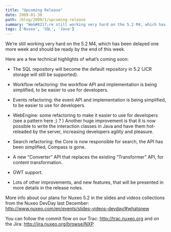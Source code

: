 ```yaml
---
title: "Upcoming Release"
date: 2009-01-30
path: /blog/2009/1/upcoming-release
summary: "We&#8217;re still working very hard on the 5.2 M4, which has been delayed one more week and should be ready by the end of this week."
tags: ['Nuxeo', 'SQL', 'Java']
---
```


<p>We&#8217;re still working very hard on the 5.2 M4, which has been delayed one more week and should be ready by the end of this week.</p><p>Here are a few technical highlights of what&#8217;s coming soon:</p><ul><li><p>The SQL repository will become the default repository in 5.2 (JCR storage will still be supported).</p></li>
<li><p>Workflow refactoring: the workflow API and implementation is being simplified, to be easier to use for developers.</p></li>
<li><p>Events refactoring: the event API and implementation is being simplified, to be easier to use for developers.</p></li>
<li><p>WebEngine: some refactoring to make it easier to use for developers (see a pattern here ;) ? ) Another huge improvement is that it is now possible to write the interaction classes in Java and have them hot-releaded by the server, increasing developers agility and pleasure.</p></li>
<li><p>Search refactoring: the Core is now responsible for search, the API has been simplified, Compass is gone.</p></li>
<li><p>A new &#8220;Converter&#8221; API that replaces the existing &#8220;Transformer&#8221; API, for content transformation.</p></li>
<li><p>GWT support.</p></li>
<li><p>Lots of other improvements, and new features, that will be presented in more details in the release notes.</p></li>
</ul><p>More info about our plans for Nuxeo 5.2 in the slides and videos collections from the Nuxeo DevDay last December: <a href="http://www.nuxeo.com/en/events/slides-videos-devday/#whatsnew">http://www.nuxeo.com/en/events/slides-videos-devday/#whatsnew</a></p><p>You can follow the commit flow on our Trac: <a href="http://trac.nuxeo.org">http://trac.nuxeo.org</a> and on the Jira: <a href="http://jira.nuxeo.org/browse/NXP">http://jira.nuxeo.org/browse/NXP</a></p> 

